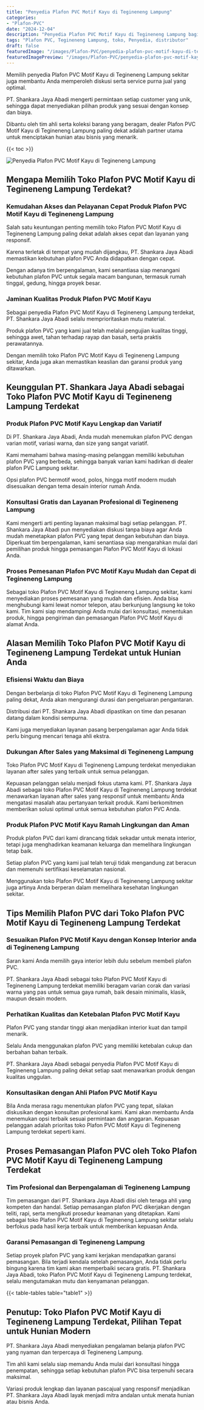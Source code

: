 ```yaml
---
title: "Penyedia Plafon PVC Motif Kayu di Tegineneng Lampung"
categories:
- "Plafon-PVC"
date: "2024-12-04"
description: "Penyedia Plafon PVC Motif Kayu di Tegineneng Lampung bagi rumah, perkantoran, serta toko. Plafon terbaik, variasi motif, warna elegan, dengan servis pemasangan oleh tenaga ahli profesional serta garansi resmi!|Servis penyediaan Plafon PVC Motif Kayu di Tegineneng Lampung untuk keperluan tempat tinggal, office, maupun toko, beserta plafon berkualitas dan penempatan oleh teknisi profesional serta garansi resmi.|Solusi Plafon PVC Motif Kayu di Tegineneng Lampung yang terpercaya untuk hunian, office, serta gerai, dengan produk terbaik dan penempatan ditangani oleh tenaga ahli berpengalaman dan garansi resmi.|Penyediaan Plafon PVC Motif Kayu di Tegineneng Lampung untuk hunian, kantor, dan toko, dengan produk terbaik dan penempatan ditangani oleh tenaga ahli ahli, dilengkapi beserta garansi resmi.}"
tags: "Plafon PVC, Tegineneng Lampung, toko, Penyedia, distributor"
draft: false
featuredImage: "/images/Plafon-PVC/penyedia-plafon-pvc-motif-kayu-di-tegineneng-lampung.png"
featuredImagePreview: "/images/Plafon-PVC/penyedia-plafon-pvc-motif-kayu-di-tegineneng-lampung.png"
---
```


Memilih penyedia Plafon PVC Motif Kayu di Tegineneng Lampung sekitar juga membantu Anda memperoleh diskusi serta service purna jual yang optimal.

PT. Shankara Jaya Abadi mengerti permintaan setiap customer yang unik, sehingga dapat menyediakan pilihan produk yang sesuai dengan konsep dan biaya.

Dibantu oleh tim ahli serta koleksi barang yang beragam, dealer Plafon PVC Motif Kayu di Tegineneng Lampung paling dekat adalah partner utama untuk menciptakan hunian atau bisnis yang menarik.

{{< toc >}}

![Penyedia Plafon PVC Motif Kayu di Tegineneng Lampung](/images/Plafon-PVC/Penyedia-Plafon-PVC-Motif-Kayu-di-Tegineneng-Lampung.png)

## Mengapa Memilih Toko Plafon PVC Motif Kayu di Tegineneng Lampung Terdekat?

### Kemudahan Akses dan Pelayanan Cepat Produk Plafon PVC Motif Kayu di Tegineneng Lampung

Salah satu keuntungan penting memilih toko Plafon PVC Motif Kayu di Tegineneng Lampung paling dekat adalah akses cepat dan layanan yang responsif.

Karena terletak di tempat yang mudah dijangkau, PT. Shankara Jaya Abadi memastikan kebutuhan plafon PVC Anda didapatkan dengan cepat.

Dengan adanya tim berpengalaman, kami senantiasa siap menangani kebutuhan plafon PVC untuk segala macam bangunan, termasuk rumah tinggal, gedung, hingga proyek besar.

### Jaminan Kualitas Produk Plafon PVC Motif Kayu

Sebagai penyedia Plafon PVC Motif Kayu di Tegineneng Lampung terdekat, PT. Shankara Jaya Abadi selalu memprioritaskan mutu material.

Produk plafon PVC yang kami jual telah melalui pengujian kualitas tinggi, sehingga awet, tahan terhadap rayap dan basah, serta praktis perawatannya.

Dengan memilih toko Plafon PVC Motif Kayu di Tegineneng Lampung sekitar, Anda juga akan memastikan keaslian dan garansi produk yang ditawarkan.

## Keunggulan PT. Shankara Jaya Abadi sebagai Toko Plafon PVC Motif Kayu di Tegineneng Lampung Terdekat

### Produk Plafon PVC Motif Kayu Lengkap dan Variatif

Di PT. Shankara Jaya Abadi, Anda mudah menemukan plafon PVC dengan varian motif, variasi warna, dan size yang sangat variatif.

Kami memahami bahwa masing-masing pelanggan memiliki kebutuhan plafon PVC yang berbeda, sehingga banyak varian kami hadirkan di dealer plafon PVC Lampung sekitar.

Opsi plafon PVC bermotif wood, polos, hingga motif modern mudah disesuaikan dengan tema desain interior rumah Anda.

### Konsultasi Gratis dan Layanan Profesional di Tegineneng Lampung

Kami mengerti arti penting layanan maksimal bagi setiap pelanggan. PT. Shankara Jaya Abadi pun menyediakan diskusi tanpa biaya agar Anda mudah menetapkan plafon PVC yang tepat dengan kebutuhan dan biaya. Diperkuat tim berpengalaman, kami senantiasa siap mengarahkan mulai dari pemilihan produk hingga pemasangan Plafon PVC Motif Kayu di lokasi Anda.

### Proses Pemesanan Plafon PVC Motif Kayu Mudah dan Cepat di Tegineneng Lampung

Sebagai toko Plafon PVC Motif Kayu di Tegineneng Lampung sekitar, kami menyediakan proses pemesanan yang mudah dan efisien. Anda bisa menghubungi kami lewat nomor telepon, atau berkunjung langsung ke toko kami. Tim kami siap mendampingi Anda mulai dari konsultasi, menentukan produk, hingga pengiriman dan pemasangan Plafon PVC Motif Kayu di alamat Anda.

## Alasan Memilih Toko Plafon PVC Motif Kayu di Tegineneng Lampung Terdekat untuk Hunian Anda

### Efisiensi Waktu dan Biaya

Dengan berbelanja di toko Plafon PVC Motif Kayu di Tegineneng Lampung paling dekat, Anda akan mengurangi durasi dan pengeluaran pengantaran.

Distribusi dari PT. Shankara Jaya Abadi dipastikan on time dan pesanan datang dalam kondisi sempurna.

Kami juga menyediakan layanan pasang berpengalaman agar Anda tidak perlu bingung mencari tenaga ahli ekstra.

### Dukungan After Sales yang Maksimal di Tegineneng Lampung

Toko Plafon PVC Motif Kayu di Tegineneng Lampung terdekat menyediakan layanan after sales yang terbaik untuk semua pelanggan.

Kepuasan pelanggan selalu menjadi fokus utama kami. PT. Shankara Jaya Abadi sebagai toko Plafon PVC Motif Kayu di Tegineneng Lampung terdekat menawarkan layanan after sales yang responsif untuk membantu Anda mengatasi masalah atau pertanyaan terkait produk. Kami berkomitmen memberikan solusi optimal untuk semua kebutuhan plafon PVC Anda.

### Produk Plafon PVC Motif Kayu Ramah Lingkungan dan Aman

Produk plafon PVC dari kami dirancang tidak sekadar untuk menata interior, tetapi juga menghadirkan keamanan keluarga dan memelihara lingkungan tetap baik.

Setiap plafon PVC yang kami jual telah teruji tidak mengandung zat beracun dan memenuhi sertifikasi keselamatan nasional.

Menggunakan toko Plafon PVC Motif Kayu di Tegineneng Lampung sekitar juga artinya Anda berperan dalam memelihara kesehatan lingkungan sekitar.

## Tips Memilih Plafon PVC dari Toko Plafon PVC Motif Kayu di Tegineneng Lampung Terdekat

### Sesuaikan Plafon PVC Motif Kayu dengan Konsep Interior anda di Tegineneng Lampung

Saran kami Anda memilih gaya interior lebih dulu sebelum membeli plafon PVC.

PT. Shankara Jaya Abadi sebagai toko Plafon PVC Motif Kayu di Tegineneng Lampung terdekat memiliki beragam varian corak dan variasi warna yang pas untuk semua gaya rumah, baik desain minimalis, klasik, maupun desain modern.

### Perhatikan Kualitas dan Ketebalan Plafon PVC Motif Kayu

Plafon PVC yang standar tinggi akan menjadikan interior kuat dan tampil menarik.

Selalu Anda menggunakan plafon PVC yang memiliki ketebalan cukup dan berbahan bahan terbaik.

PT. Shankara Jaya Abadi sebagai penyedia Plafon PVC Motif Kayu di Tegineneng Lampung paling dekat setiap saat menawarkan produk dengan kualitas unggulan.

### Konsultasikan dengan Ahli Plafon PVC Motif Kayu

Bila Anda merasa ragu menentukan plafon PVC yang tepat, silakan diskusikan dengan konsultan profesional kami. Kami akan membantu Anda menemukan opsi terbaik sesuai permintaan dan anggaran. Kepuasan pelanggan adalah prioritas toko Plafon PVC Motif Kayu di Tegineneng Lampung terdekat seperti kami.

## Proses Pemasangan Plafon PVC oleh Toko Plafon PVC Motif Kayu di Tegineneng Lampung Terdekat

### Tim Profesional dan Berpengalaman di Tegineneng Lampung

Tim pemasangan dari PT. Shankara Jaya Abadi diisi oleh tenaga ahli yang kompeten dan handal. Setiap pemasangan plafon PVC dikerjakan dengan teliti, rapi, serta mengikuti prosedur keamanan yang ditetapkan. Kami sebagai toko Plafon PVC Motif Kayu di Tegineneng Lampung sekitar selalu berfokus pada hasil kerja terbaik untuk memberikan kepuasan Anda.

### Garansi Pemasangan di Tegineneng Lampung

Setiap proyek plafon PVC yang kami kerjakan mendapatkan garansi pemasangan. Bila terjadi kendala setelah pemasangan, Anda tidak perlu bingung karena tim kami akan memperbaiki secara gratis. PT. Shankara Jaya Abadi, toko Plafon PVC Motif Kayu di Tegineneng Lampung terdekat, selalu mengutamakan mutu dan kenyamanan pelanggan.

{{< table-tables table="table1" >}}

## Penutup: Toko Plafon PVC Motif Kayu di Tegineneng Lampung Terdekat, Pilihan Tepat untuk Hunian Modern

PT. Shankara Jaya Abadi menyediakan pengalaman belanja plafon PVC yang nyaman dan terpercaya di Tegineneng Lampung.

Tim ahli kami selalu siap memandu Anda mulai dari konsultasi hingga penempatan, sehingga setiap kebutuhan plafon PVC bisa terpenuhi secara maksimal.

Variasi produk lengkap dan layanan pascajual yang responsif menjadikan PT. Shankara Jaya Abadi layak menjadi mitra andalan untuk menata hunian atau bisnis Anda.
